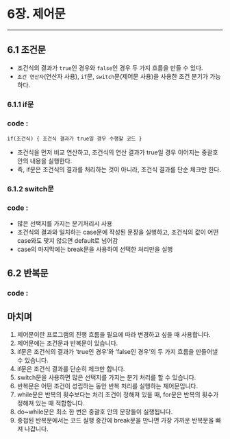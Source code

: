 # 6장. 제어문
***

## 6.1 조건문
- 조건식의 결과가 `true`인 경우와 `false`인 경우 두 가지 흐름을 만들 수 있다.
- `조건 연산자`(연산자 사용), `if`문, `switch`문(제어문 사용)을 사용한 조건 분기가 가능하다.

### 6.1.1 if문
### code :
```if(조건식) { 조건식 결과가 true일 경우 수행할 코드 }```
- 조건식을 먼저 비교 연산하고, 조건식의 연산 결과가 true일 경우 이어지는 중괄호 안의 내용을 실행한다.
- 즉, if문은 조건식의 결과를 처리하는 것이 아니라, 조건식 결과를 단순 체크만 한다.

### 6.1.2 switch문
### code :
- 많은 선택지를 가지는 분기처리시 사용
- 조건식의 결과와 일치하는 case문에 작성된 문장을 실행하고, 조건식의 값이 어떤 case와도 맞지 않으면 default로 넘어감
- case의 마지막에는 break문을 사용하여 선택한 처리만을 실행

## 6.2 반복문
### code :


## 마치며
1. 제어문이란 프로그램의 진행 흐름을 필요에 따라 변경하고 싶을 때 사용합니다.
2. 제어문에는 조건문과 반복문이 있습니다.
3. if문은 조건식의 결과가 ‘true인 경우’와 ‘false인 경우’의 두 가지 흐름을 만들어낼 수 있습니다.
4. if문은 조건식 결과를 단순히 체크만 합니다.
5. switch문을 사용하면 많은 선택지를 가지는 분기 처리를 할 수 있습니다.
6. 반복문은 어떤 조건이 성립하는 동안 반복 처리를 실행하는 제어문입니다.
7. while문은 반복의 횟수보다는 처리 조건이 정해져 있을 때, for문은 반복의 횟수가 정해져 있는 때 적합합니다.
8. do~while문은 최소 한 번은 중괄호 안의 문장들이 실행됩니다.
9. 중첩된 반복문에서는 코드 실행 중간에 break문을 만나면 가장 가까운 반복문을 빠져 나갑니다.